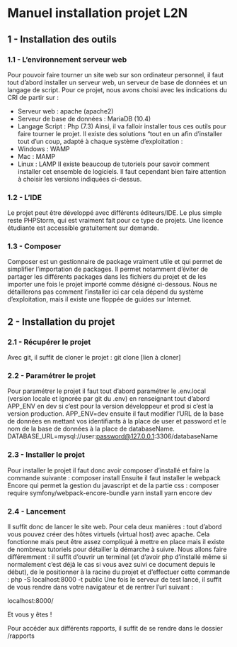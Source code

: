 # Manuel installation projet L2N

## 1 - Installation des outils

### 1.1 - L’environnement serveur web

Pour pouvoir faire tourner un site web sur son ordinateur personnel, il faut tout d’abord installer un
serveur web, un serveur de base de données et un langage de script.
Pour ce projet, nous avons choisi avec les indications du CRI de partir sur :

- Serveur web : apache (apache2)
- Serveur de base de données : MariaDB (10.4)
- Langage Script : Php (7.3)
Ainsi, il va falloir installer tous ces outils pour faire tourner le projet. Il existe des solutions “tout en
un afin d’installer tout d’un coup, adapté à chaque système d’exploitation :
- Windows : WAMP
- Mac : MAMP
- Linux : LAMP
Il existe beaucoup de tutoriels pour savoir comment installer cet ensemble de logiciels. Il faut
cependant bien faire attention à choisir les versions indiquées ci-dessus.

### 1.2 - L’IDE

Le projet peut être développé avec différents éditeurs/IDE. Le plus simple reste PHPStorm, qui est
vraiment fait pour ce type de projets. Une licence étudiante est accessible gratuitement sur
demande.

### 1.3 - Composer

Composer est un gestionnaire de package vraiment utile et qui permet de simplifier l’importation
de packages. Il permet notamment d’éviter de partager les différents packages dans les fichiers du
projet et de les importer une fois le projet importé comme désigné ci-dessous.
Nous ne détaillerons pas comment l’installer ici car cela dépend du système d’exploitation, mais il
existe une floppée de guides sur Internet.


## 2 - Installation du projet

### 2.1 - Récupérer le projet

Avec git, il suffit de cloner le projet :
git ​clone​ [lien à cloner]

### 2.2 - Paramétrer le projet

Pour paramétrer le projet il faut tout d’abord paramétrer le .env.local (version locale et ignorée par
git du .env) en renseignant tout d’abord APP_ENV en dev si c’est pour la version développeur et
prod si c’est la version production.
APP_ENV=dev
ensuite il faut modifier l’URL de la base de données en mettant vos identifiants à la place de user et
password et le nom de la base de données à la place de databaseName.
DATABASE_URL=mysql://user:password@127.0.0.1:3306/databaseName

### 2.3 - Installer le projet

Pour installer le projet il faut donc avoir composer d’installé et faire la commande suivante :
composer install
Ensuite il faut installer le webpack Encore qui permet la gestion du javascript et de la partie css :
composer require symfony/webpack-encore-bundle
yarn install
yarn encore dev

### 2.4 - Lancement

Il suffit donc de lancer le site web. Pour cela deux manières : tout d’abord vous pouvez créer des
hôtes virtuels (virtual host) avec apache. Cela fonctionne mais peut être assez compliqué à mettre
en place mais il existe de nombreux tutoriels pour détailler la démarche à suivre. Nous allons faire
différemment : il suffit d’ouvrir un terminal (et d’avoir php d’installé même si normalement c’est déjà
le cas si vous avez suivi ce document depuis le début), de le positionner à la racine du projet et
d’effectuer cette commande :
php -S localhost:8000 -t public
Une fois le serveur de test lancé, il suffit de vous rendre dans votre navigateur et de rentrer l’url
suivant :


localhost:8000/

Et vous y êtes !

Pour accéder aux différents rapports, il suffit de se rendre dans le dossier /rapports
